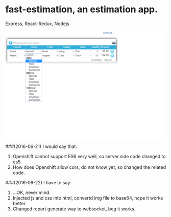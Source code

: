 # fast-estimation, an estimation app.
Express, React-Redux, Nodejs

![ScreenShot](/screenshots/fe.png)

###(2016-06-21) I would say that:
1. Openshift cannot support ES6 very well, so server side code changed to es5.
1. How does Openshift allow cors, do not know yet, so changed the related code.

###(2016-06-22) I have to say:
1. ...OK, never mind. 
1. Injected js and css into html, convertd img file to base64, hope it works better.
1. Changed report generate way to websocket, beg it works.